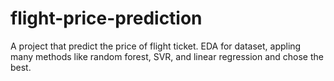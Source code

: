 # flight-price-prediction
A project that predict the price of flight ticket.
EDA for dataset, appling many methods like random forest, SVR, and linear regression and chose the best.
